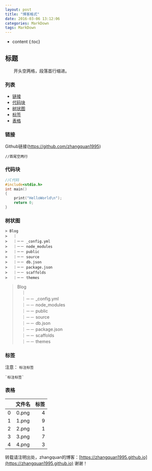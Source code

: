 ```yaml
---
layout: post
title: "博客格式"
date: 2016-03-06 13:12:06 
categories: MarkDown
tags: MarkDown 
--- 
```

  
* content
{:toc}

## 标题

　　开头空两格，段落首行缩进。

### 列表

* [链接](#链接)
* [代码块](#代码块)
* [树状图](#树状图)
* [标签](#标签)
* [表格](#表格)
       

### 链接

Github链接(https://github.com/zhangquan1995)


	//首尾空两行

	
### 代码块

```C++
//C代码
#include<stdio.h>
int main()
{
	print("HelloWorld\n");
	return 0;
}

```

### 树状图

```
> Blog        
> 　｜        
> 　｜－－ _config.yml       
> 　｜－－ node_modules      
> 　｜－－ public                
> 　｜－－ source                                                  
> 　｜－－ db.json	          
> 　｜－－ package.json          
> 　｜－－ scaffolds          
> 　｜－－ themes 
```

> Blog        
> 　｜        
> 　｜－－ _config.yml       
> 　｜－－ node_modules      
> 　｜－－ public                
> 　｜－－ source                                                  
> 　｜－－ db.json	          
> 　｜－－ package.json          
> 　｜－－ scaffolds          
> 　｜－－ themes         　　　　　
　　　

### 标签

注意： `标注标签`

```
`标注标签`
```

### 表格
|    | 文件名 | 标签 |
| -- |:-----:| ---:|
|  0 | 0.png |  4  |
|  1 | 1.png |  9  |
|  2 | 2.png |  1  |
|  3 | 3.png |  7  |
|  4 | 4.png |  3  |


转载请注明出处，zhangquan的博客：[https://zhangquan1995.github.io](https://zhangquan1995.github.io) 谢谢！
